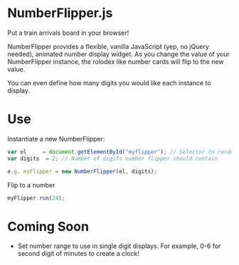 NumberFlipper.js
=====
Put a train arrivals board in your browser!

NumberFlipper provides a flexible, vanilla JavaScript (yep, no jQuery needed), animated number display widget. As you change the value of your NumberFlipper instance, the rolodex like number cards will flip to the new value.

You can even define how many digits you would like each instance to display.

Use
===

Instantiate a new NumberFlipper:

```javascript
var el     = document.getElementById("myflipper"); // Selector to render the NumberFlipper in
var digits  = 2; // Number of digits number flipper should contain

e.g. myFlipper = new NumberFlipper(el, digits);
```

Flip to a number

```javascript
myFlipper.run(24);
```

Coming Soon
===========

* Set number range to use in single digit displays. For example, 0-6 for second digit of minutes to create a clock!
